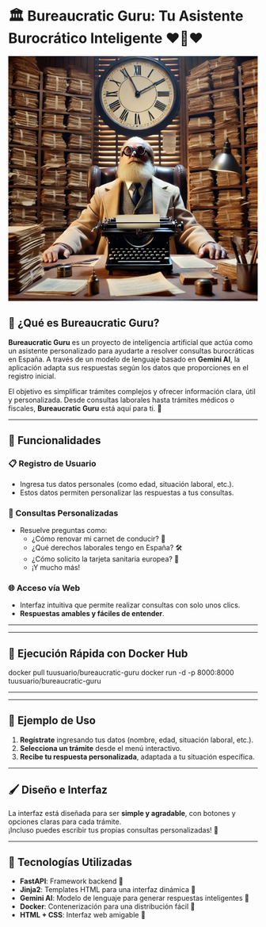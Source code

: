 # 🏛️ Bureaucratic Guru: Tu Asistente Burocrático Inteligente ❤️💛❤️

<p align="center">
  <img src="./images/guru.png" alt="Descripción de la imagen">
</p>

## 🤔 ¿Qué es Bureaucratic Guru?

**Bureaucratic Guru** es un proyecto de inteligencia artificial que actúa como un asistente personalizado para ayudarte a resolver consultas burocráticas en España. A través de un modelo de lenguaje basado en **Gemini AI**, la aplicación adapta sus respuestas según los datos que proporciones en el registro inicial.

El objetivo es simplificar trámites complejos y ofrecer información clara, útil y personalizada. Desde consultas laborales hasta trámites médicos o fiscales, **Bureaucratic Guru** está aquí para ti. 🌟

---

## 🚀 Funcionalidades

### 📋 Registro de Usuario
- Ingresa tus datos personales (como edad, situación laboral, etc.).
- Estos datos permiten personalizar las respuestas a tus consultas.

### 💬 Consultas Personalizadas
- Resuelve preguntas como:
  - ¿Cómo renovar mi carnet de conducir? 🚗
  - ¿Qué derechos laborales tengo en España? 🛠️
  - ¿Cómo solicito la tarjeta sanitaria europea? 🏥
  - ¡Y mucho más!

### 🌐 Acceso vía Web
- Interfaz intuitiva que permite realizar consultas con solo unos clics.
- **Respuestas amables y fáciles de entender**.
  
---
---

## 🐳 Ejecución Rápida con Docker Hub
docker pull tuusuario/bureaucratic-guru
docker run -d -p 8000:8000 tuusuario/bureaucratic-guru

---
---

## 🌟 Ejemplo de Uso
1. **Regístrate** ingresando tus datos (nombre, edad, situación laboral, etc.).
2. **Selecciona un trámite** desde el menú interactivo.
3. **Recibe tu respuesta personalizada**, adaptada a tu situación específica.

---

## 🖌️ Diseño e Interfaz
La interfaz está diseñada para ser **simple y agradable**, con botones y opciones claras para cada trámite.  
¡Incluso puedes escribir tus propias consultas personalizadas! 📝

---

## 🧰 Tecnologías Utilizadas
- **FastAPI**: Framework backend 🚀  
- **Jinja2**: Templates HTML para una interfaz dinámica 📄  
- **Gemini AI**: Modelo de lenguaje para generar respuestas inteligentes 🤖  
- **Docker**: Contenerización para una distribución fácil 🐳  
- **HTML + CSS**: Interfaz web amigable 🎨

